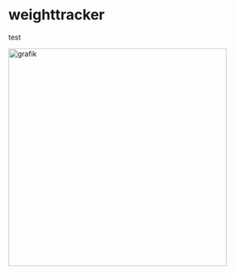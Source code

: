 # weighttracker
test

<img width="432" alt="grafik" src="https://github.com/user-attachments/assets/e75a4290-d9a0-4917-8ac3-a85c488e7d21">
